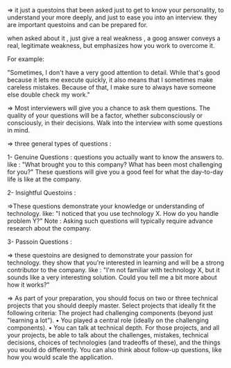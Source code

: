 <!--Sectoin V : Behavioral Questoin -->

=> it just a questoins that been asked just to get to know your personality, to understand your more deeply, and just to ease you into an interview. they are important questoins and can be prepared for.

<!-- What your Weakness ? -->
when asked about it , just give a real weakness , a goog answer conveys a real, legitimate weakness, but emphasizes how you work to overcome it.

For example: 

"Sometimes, I don't have a very good attention to detail. While that's good because it lets me 
execute quickly, it also means that I sometimes make careless mistakes. Because of that, I make 
sure to always have someone else double check my work." 



<!-- What questions should you ask the interviewer ?-->

=> Most interviewers will give you a chance to ask them questions. The quality of your questions will be a factor, whether subconsciously or consciously, in their decisions. Walk into the interview with some questions in mind.


=> three general types of questions : 

1- Genuine Questions :
questions you actually want to know the answers to. like :
"What brought you to this company? What has been most challenging for you?"
These questions will give you a good feel for what the day-to-day life is like at the company. 

2- Insightful Questoins : 

=>These questions demonstrate your knowledge or understanding of technology.  like:
"I noticed that you use technology X. How do you handle problem Y?"
Note : Asking such questions will typically require advance research about the company.

3- Passoin Questions :

=> these questoins are designed to demonstrate your passion for technology. they show that you're interested in learning and will be a strong contributor to the company.
like : 
"I'm not familiar with technology X, but it sounds like a very interesting solution. Could you tell me a bit
more about how it works?"

<!-- Know your Technincal Projects -->

=> As part of your preparation, you should focus on two or three technical projects that you should deeply 
master. Select projects that ideally fit the following criteria: 
The project had challenging components (beyond just "learning a lot"). 
• You played a central role (ideally on the challenging components).
• You can talk at technical depth.
For those projects, and all your projects, be able to talk about the challenges, mistakes, technical decisions, 
choices of technologies (and tradeoffs of these), and the things you would do differently. 
You can also think about follow-up questions, like how you would scale the application.